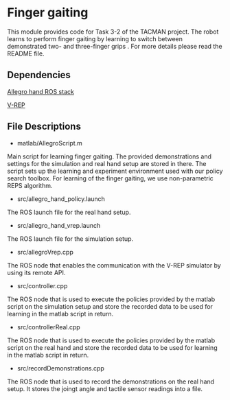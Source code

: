 # Finger gaiting
This module provides code for Task 3-2 of the TACMAN project. The robot learns to perform finger gaiting by learning to switch between demonstrated two- and three-finger grips . For more details please read the README file.


## Dependencies
[Allegro hand ROS stack](https://github.com/simlabrobotics/allegro_hand_ros)

[V-REP](http://www.coppeliarobotics.com/)

## File Descriptions
 * matlab/AllegroScript.m 
 
 Main script for learning finger gaiting. The provided demonstrations and settings for the simulation and real hand setup are stored in there. The script sets up the learning and experiment environment used with our policy search toolbox. For learning of the finger gaiting, we use non-parametric REPS algorithm. 
 
 * src/allegro_hand_policy.launch
 
 The ROS launch file for the real hand setup.
 
 * src/allegro_hand_vrep.launch
 
 The ROS launch file for the simulation setup.
 
 * src/allegroVrep.cpp
 
 The ROS node that enables the communication with the V-REP simulator by using its remote API.
 
 * src/controller.cpp
 
 The ROS node that is used to execute the policies provided by the matlab script on the simulation setup and store the recorded data to be used for learning in the matlab script in return.
 
 * src/controllerReal.cpp
 
 The ROS node that is used to execute the policies provided by the matlab script on the real hand and store the recorded data to be used for learning in the matlab script in return.
 
 * src/recordDemonstrations.cpp
 
 The ROS node that is used to record the demonstrations on the real hand setup. It stores the joingt angle and tactile sensor readings into a file.
